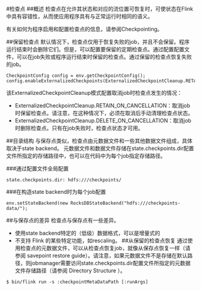 #检查点
##概述
检查点在允许其状态和对应的流位置可恢复时，可使状态在Flink中具有容错性，从而使应用程序具有与正常运行时相同的语义。

有关如何为程序启用和配置检查点的信息，请参阅Checkpointing。

##保留检查点
默认情况下，检查点仅用于恢复失败的job，并且不会保留。程序运行结束时会删除它们。但是，可以配置要保留的定期检查点。通过配置配置文件，可以在job失败或程序运行结束时保留的检查点。通过保留的检查点恢复失败的job。

```
CheckpointConfig config = env.getCheckpointConfig();
config.enableExternalizedCheckpoints(ExternalizedCheckpointCleanup.RETAIN_ON_CANCELLATION);
```
该ExternalizedCheckpointCleanup模式配置取消job时检查点发生的情况：
* ExternalizedCheckpointCleanup.RETAIN_ON_CANCELLATION：取消job时保留检查点。请注意，在这种情况下，必须在取消后手动清理检查点状态。
* ExternalizedCheckpointCleanup.DELETE_ON_CANCELLATION：取消job时删除检查点。只有在job失败时，检查点状态才可用。

##目录结构
与保存点类似，检查点由元数据文件和一些其他数据文件组成，具体取决于state backend。 元数据文件和数据文件存储在state.checkpoints.dir配置文件所指定的存储路径中，也可以在代码中为每个job指定存储路径。

###通过配置文件全局配置
```
state.checkpoints.dir: hdfs:///checkpoints/
```
###在构造state backend时为每个job配置
```
env.setStateBackend(new RocksDBStateBackend("hdfs:///checkpoints-data/");
```
##与保存点的差异
检查点与保存点有一些差异。
* 使用state backend特定的（低级）数据格式，可以是增量式的
* 不支持 Flink 的某些特定功能，如rescaling。
##从保留的检查点恢复
通过使用检查点的元数据文件，可以从检查点恢复job，就像从保存点恢复一样（请参阅 savepoint restore guide）。请注意，如果元数据文件不是存储在默认路径，则jobmanager需要访问state.checkpoints.dir配置文件所指定的元数据文件存储路径（请参阅 Directory Structure ）。
```
$ bin/flink run -s :checkpointMetaDataPath [:runArgs]
```